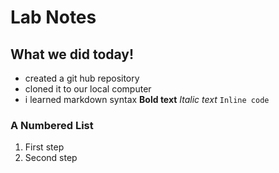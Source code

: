 # Lab Notes 
## What we did today!
- created a git hub repository 
- cloned it to our local computer 
- i learned markdown syntax 
**Bold text**
*Italic text*
`Inline code`
### A Numbered List
1. First step
2. Second step
